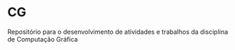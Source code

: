 # CG
Repositório para o desenvolvimento de atividades e trabalhos da disciplina de Computação Gráfica
